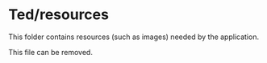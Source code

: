 # Ted/resources

This folder contains resources (such as images) needed by the application. 

This file can be removed.
